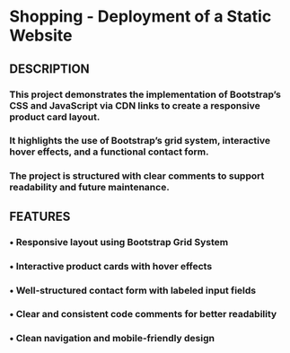 # Shopping - Deployment of a Static Website

## DESCRIPTION
### This project demonstrates the implementation of Bootstrap’s CSS and JavaScript via CDN links to create a responsive product card layout.
### It highlights the use of Bootstrap’s grid system, interactive hover effects, and a functional contact form. 
### The project is structured with clear comments to support readability and future maintenance.


## FEATURES

### • Responsive layout using Bootstrap Grid System

### • Interactive product cards with hover effects

### • Well-structured contact form with labeled input fields

### • Clear and consistent code comments for better readability

### • Clean navigation and mobile-friendly design





